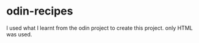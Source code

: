 # odin-recipes

I used what I learnt from the odin project to create this project. only HTML was used.